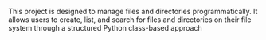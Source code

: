 This project is designed to manage files and directories programmatically. It allows users to create, list, and search for files and directories on their file system through a structured Python class-based approach
